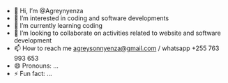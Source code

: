 - 👋 Hi, I’m @Agreynyenza
- 👀 I’m interested in coding and software developments
- 🌱 I’m currently learning coding
- 💞️ I’m looking to collaborate on activities related to website and software development
- 📫 How to reach me agreysonnyenza@gmail.com / whatsapp +255 763 993 653
- 😄 Pronouns: ...
- ⚡ Fun fact: ...

<!---
nyenza/nyenza is a ✨ special ✨ repository because its `README.md` (this file) appears on your GitHub profile.
You can click the Preview link to take a look at your changes.
--->
